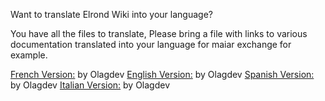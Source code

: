 Want to translate Elrond Wiki into your language?

You have all the files to translate, Please bring a file with links to various documentation translated into your language for maiar exchange for example.

[French Version:](https://fr.elrondwiki.com/) by Olagdev 
[English Version:](https://en.elrondwiki.com/) by Olagdev 
[Spanish Version:](https://es.elrondwiki.com/) by Olagdev
[Italian Version:](https://it.elrondwiki.com/) by Olagdev
